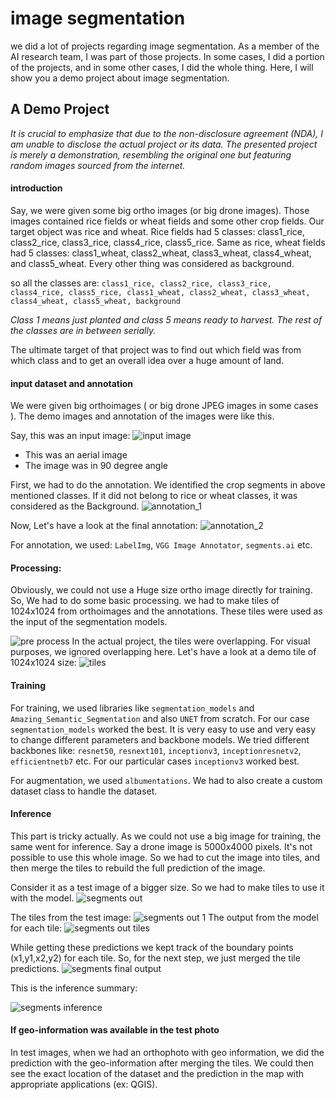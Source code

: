 # image segmentation

we did a lot of projects regarding image segmentation. As a member of the AI research team, I was part of those projects. In some cases, I did a portion of the projects, and in some other cases, I did the whole thing. Here, I will show you a demo project about image segmentation. 

## A Demo Project
*It is crucial to emphasize that due to the non-disclosure agreement (NDA), I am unable to disclose the actual project or its data. The presented project is merely a demonstration, resembling the original one but featuring random images sourced from the internet.*

#### introduction

Say, we were given some big ortho images (or big drone images). Those images contained rice fields or wheat fields and some other crop fields. Our target object was rice and wheat. Rice fields had 5 classes: class1_rice, class2_rice, class3_rice, class4_rice, class5_rice. Same as rice, wheat fields had 5 classes: class1_wheat, class2_wheat, class3_wheat, class4_wheat, and class5_wheat. Every other thing was considered as background.

so all the classes are: `class1_rice, class2_rice, class3_rice, class4_rice, class5_rice, class1_wheat, class2_wheat, class3_wheat, class4_wheat, class5_wheat, background`

*Class 1 means just planted and class 5 means ready to harvest. The rest of the classes are in between serially.*

The ultimate target of that project was to find out which field was from which class and to get an overall idea over a huge amount of land.

#### input dataset and annotation
We were given big orthoimages ( or big drone JPEG images in some cases ). The demo images and annotation of the images were like this.

Say, this was an input image:
![input image](../Helping_Images/segmentation/segment_1.png)
- This was an aerial image
- The image was in 90 degree angle

First, we had to do the annotation. We identified the crop segments in above mentioned classes. If it did not belong to rice or wheat classes, it was considered as the Background.
![annotation_1](../Helping_Images/segmentation/segments_4.png)

Now, Let's have a look at the final annotation:
![annotation_2](../Helping_Images/segmentation/segments_3.png)

For annotation, we used: `LabelImg`, `VGG Image Annotator`, `segments.ai` etc.

#### Processing:
Obviously, we could not use a Huge size ortho image directly for training. So, We had to do some basic processing. we had to make tiles of 1024x1024 from orthoimages and the annotations. These tiles were used as the input of the segmentation models. 

![pre process](../Helping_Images/segmentation/segments_preprocess.png)
In the actual project, the tiles were overlapping. For visual purposes, we ignored overlapping here.
Let's have a look at a demo tile of 1024x1024 size:
![tiles](../Helping_Images/segmentation/segments_tiles.png)

#### Training
For training, we used libraries like `segmentation_models` and `Amazing_Semantic_Segmentation` and also `UNET` from scratch. For our case `segmentation_models` worked the best. It is very easy to use and very easy to change different parameters and backbone models. We tried different backbones like: `resnet50`, `resnext101`, `inceptionv3`, `inceptionresnetv2`, `efficientnetb7` etc. For our particular cases `inceptionv3` worked best.

For augmentation, we used `albumentations`. We had to also create a custom dataset class to handle the dataset.

#### Inference
This part is tricky actually. As we could not use a big image for training, the same went for inference. Say a drone image is 5000x4000 pixels. It's not possible to use this whole image. So we had to cut the image into tiles, and then merge the tiles to rebuild the full prediction of the image. 

Consider it as a test image of a bigger size. So we had to make tiles to use it with the model.
![segments out](../Helping_Images/segmentation/segments_out.png)

The tiles from the test image:
![segments out 1](../Helping_Images/segmentation/segments_image_tiles.png)
The output from the model for each tile:
![segments out tiles](../Helping_Images/segmentation/segments_out_tiles_pred.png)

While getting these predictions we kept track of the boundary points (x1,y1,x2,y2) for each tile. So, for the next step, we just merged the tile predictions.
![segments final output](../Helping_Images/segmentation/segments%20final%20output.png)

This is the inference summary:

![segments inference](../Helping_Images/segmentation/segments_inference_summary.png)

#### If geo-information was available in the test photo
In test images, when we had an orthophoto with geo information, we did the prediction with the geo-information after merging the tiles. We could then see the exact location of the dataset and the prediction in the map with appropriate applications (ex: QGIS).
